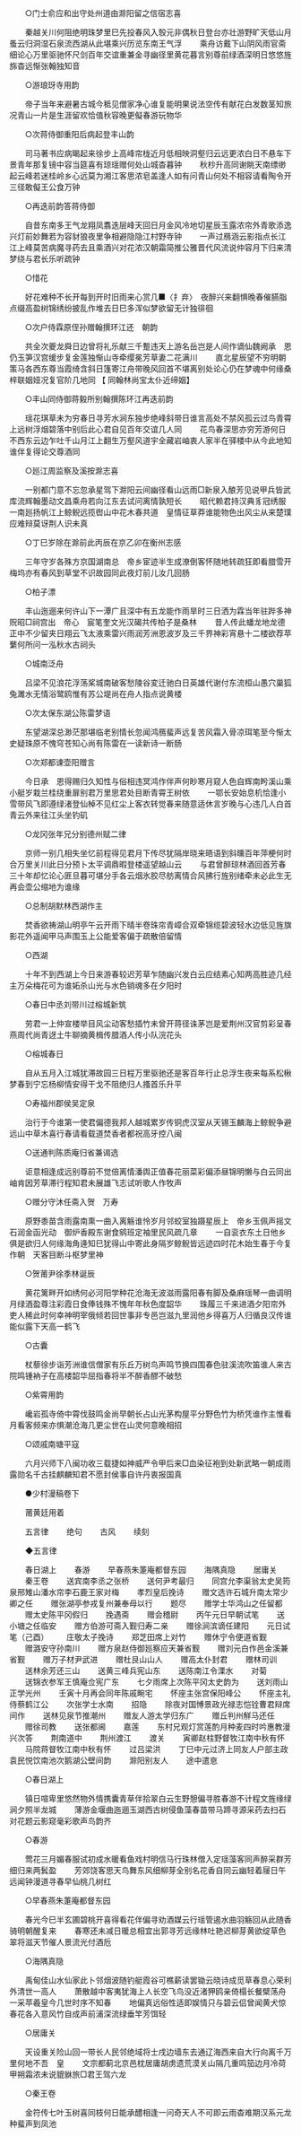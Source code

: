 <!-- { "loadSidebar": true } -->
　　○门士俞应和出守处州道由滁阳留之信宿志喜 

　　秦越关川何阻绝明珠梦里巳先投春风入彀元非偶秋日登台亦壮游野旷天低山月蚤云归洞湿石泉流西湖从此堪乘兴历览东南王气浮 
　　乘舟访戴下山阴风雨官斋细论心万里驱驰怀尺剑百年交谊重兼金寻幽径里黄花暮言别尊前绿酒深明日悠悠旌旆杳远惭张翰独知音 

　　○游琅玡寺用韵 

　　帝子当年来避暑古城今秪见僧家净心谁复能明果说法空传有献花白发数茎知旅况青山一片是生涯留欢恰值秋容晚更儗春游玩物华 

　　○次蒋侍御重阳后病起登丰山韵 

　　司马著书应病暍起来徐步上高峰帘栊近月低相映洞壑归云远更浓白日不悬车下景青年那复镜中容当筵喜有琼瑶赠何处山城杳暮钟 
　　秋杪升高同谢眺天南缥缈起云峰若迷桂岭乡心远莫为湘江客思浓皂盖逢人如有问青山何处不相容请看陶令开三径敢儗王公食万钟 

　　○再迭前韵答蒋侍御 

　　自昔东南多王气龙翔凤翥迭层峰天回日月金风冷地切星辰玉露浓帘外青歌添逸兴灯前妙舞若为容豺狼夜里争相避隐隐江村野寺钟 
　　一声过鴈涵云影指点长江江上峰莫苦病魔寻药去且乘酒兴对花浓汉朝霜简推公雅晋代风流说仲容月下归来清梦绕与君长乐听疏钟 

　　○惜花 

　　好花难种不长开每到开时旧雨来心赏几■〈扌弃〉　夜醉兴来翻惧晚春催臙脂点缀高盈树锦绣纷披乱作堆去日巳多浑似梦欲留无计独徘徊 

　　○次户侍霖原侄孙赠翰撰环江还　朝韵 

　　共全次夔龙舜日边曾将礼乐献三千蹔违天上游名岳岂是人间作谪仙魏阙承　恩仍玉笋汉宫缓步复金莲独惭山寺牵缨冕芳草妻二花满川 
　　直北星辰望不穷明朝策马各西东尊当霞绮含斜日篷寄江舟带晚风回首不堪离别处论心仍在梦魂中何缘桑梓联姻娅况复官阶几地同 【 同翰林尚宝太仆近缔姻】 

　　○丰山同侍御蒋毅所别翰撰陈环江再迭前韵 

　　瑶花琪草未为穷春日寻芳水涧东独步绝峰斜带日谁言高处不禁风孤云过鸟青霄上远树浮烟碧落中别后此心君自见百年交谊几人同 
　　花鸟春深思亦穷芳游何日不西东云边乍吐千山月江上翻生万壑风道宇全藏岩岫衷人家半在驿楼中从今此地知谁伴复得论交尊酒同 

　　○廵江周监察及溪按滁志喜 

　　一别都门意不忘忽承星驾下滁阳云间幽径看山远雨□新泉入酿芳见说甲兵皆武库流辉翰墨动文昌乘舟若向江东去试问离情孰短长 
　　昭代赖君持汉典豸冠绣服一南廵扬帆江上鲸鲵远揽辔山中花木春共道　皇情征草莽谁能物色出风尘从来楚璞应难辩莫讶荆人识未真 

　　○丁巳岁除在滁前此丙辰在京乙卯在衡州志感 

　　三年守岁各殊方京国湖南总　帝乡宦迹半生成潦倒客怀随地转疏狂即看腊雪开梅坞亦有春风到草堂不识故园同此夜灯前儿汝几回肠 

　　○柏子漂 

　　丰山迤逦来何许山下一潭广且深中有五龙能作雨旱时三日洒为霖当年驻跸多神贶昭□祠宫出　帝心　宸笔奎文光汉碣共传柏子是桑林 
　　昔人传此蟠龙地龙德正中不少留夹日翔云飞太液乘雷兴雨润芳洲恩波岁及三千界神彩宵悬十二楼欲荐苹蘩何所问一泓秋水古祠头 

　　○城南泛舟 

　　吕梁不见浪花浮荡桨城南破客愁陵谷変迁驰白日英雄代谢付东流桓山愚穴巢狐兔濉水无情浴鹭鸥惟有苏公堤尚在舟人指点说黄楼 

　　○次太保东湖公陈雷梦语 

　　东望湖深总渺茫那堪临老别情长忽闻鸿鴈蜚声远复苦风霜入骨凉珥笔至今惭太史疑珠原不愧穹苍知心尚有陈雷在一读新诗一断肠 

　　○次郑都谏壶阳赠言 

　　今日承　恩得赐归久知性与俗相违冥鸿作伴声何眇寒月窥人色自辉南盻溪山乘小艇岁栽兰桂绕重扉别君万里思君处目断青霄王树依 
　　一鄂长安始息机恰逢小雪带风飞即遵绿渚登仙棹不见红尘上客衣转觉春来随意适休言岁晚与心违几人白首青云外来往江头坐钓矶 

　　○龙冈张年兄分别德州赋二律 

　　京师一别几相失坐忆前程得见君月下传尽犹隔岸晓来晤语到斜曛百年萍梗何时合万里关川此日分预卜太平调鼎暇登楼遥望越山云 
　　与君曾醉琼林酒回首芳春三十年却忆论心匪旦暮可堪分手各云烟氷胶尽舫离情合风拂行旌别绪牵未必此生无再会壶公缩地为谁缘 

　　○总制胡默林西湖作主 

　　焚香欲祷湖山明亭午云开雨下晴半卷珠帘青嶂合双牵锦缆碧波轻水边低见旌旗影花外遥闻甲马声围玉上公能爱客偏于疏散倍留情 

　　○西湖 

　　十年不到西湖上今日来游春较迟芳草乍随幽兴发白云应结素心知两高胜迹几经主万朵梅花可为谁妬杀山光与水色销魂多在夕阳时 

　　○春日中丞刘带川过榕城新筑 

　　劳君一上仲宣楼举目风尘动客愁插竹未曾开蒋径诛茅岂是爱荆州汉官剪彩呈春燕周代尚青迓土牛聊摘黄楫传腊酒人传小队浣花头 

　　○榕城春日 

　　自从五月入江城犹滞故园三日程万里驱驰还是客百年行止总浮生夜来每系松楸梦春到宁忘杨柳情安得干戈不阻绝归人搔首乐升平 

　　○寿福州郡侯吴定泉 

　　治行于今谁第一使君偏德我邦人越城累岁传铜虎汉室从天锡玉麟海上鲸鲵争避远山中草木喜行春请看载道焚香者都祝高牙控八闽 

　　○送通判陈质庵归省兼谒选 

　　讵意相逢成远别尊前不觉倍离情潘舆正值春花丽菜彩偏添昼锦明懒与白云同出岫肯因芳草滞行程知君未展雄飞志试听歌人作牧声 

　　○赠分守沐任斋入贺　万寿 

　　原野黍苗含雨露南熏一曲入离觞谁怜岁月邻蛟室独蹑星辰上　帝乡玉佩声摇文石润金函光动　御炉香殿东谢食鹓班定袖里民风疏几章 
　　一自衮衣东土日他乡俱是欲归人何缘海角逄知巳犹得山中寄此身隔岁鲸鲵皆远迹四时花木始生春于今复作朝　天客目断斗枢梦里神 

　　○贺莆尹徐季林诞辰 

　　黄花篱畔开如绣何必河阳学种花沧海无波滋雨露阳春有脚及桑麻瑶琴一曲调明月绿酒盈尊注彩霞日食俸钱殊不愧年年秋色度韶华 
　　珠履三千来进酒夕阳帘外吏人稀此时何幸神明宰俄倾若回世事非专邑岂滋九里润他乡得喜万人归循良汉传谁能似露下天高一鹤飞 

　　○古囊 

　　杖藜徐步诣芳洲谁信僧家有乐丘万树鸟声鸣节换四围春色驻溪流吹笛谁人来古院鸣锺衲子在高楼韶华屈指春将半不醉香醪不破愁 

　　○紫霄用韵 

　　巉岩孤寺倚中霄伐鼓鸣金尚早朝长占山光茅构屋平分野色竹为桥凭谁作主惟看月看客频来亦惧潮沧海几更尘世在山灵何意晚相招 

　　○颂戚南塘平寇 

　　六月兴师下八闽功收三载捷如神威严令甲后来□血染征袍到处新武略一朝成雨露勋名千古挂麒麟知君不愿封侯事自许丹衷报国真 

　　●少村漫稿卷下 

　　莆黄廷用着 

　　五言律 
　　绝句 
　　古风 
　　续刻 

　　◆五言律 

　　春日湖上 
　　春游 
　　早春燕朱萐庵都督东园 
　　海隅真隐 
　　居庸关 
　　秦王卷 
　　送宾南李丞之张桥 
　　送何尹考最归 
　　同宫允李渠翁太史吴筠泉邢雉山潘水帘李石鹿王家对梅 
　　孝烈皇后挽诗 
　　赠文选许石城升南太常少卿之任 
　　赠张湖亭参戎复州兼奉母以行 
　　题尽 
　　赠学士华鸿山之任留都 
　　赠太史陈平冈假归 
　　挽遇斋 
　　赠会稽尉 
　　丙午元日早朝试笔 
　　送小塘之任临安 
　　赠方伯游可斋入觐归寿二亲 
　　赠徐涧滨谪任建阳 
　　元日试笔（己酉） 
　　庄敬太子挽诗 
　　郑芝田席上对竹 
　　赠休宁令便道省觐 
　　赠潞安守孙南川 
　　赠方泉赵侍御廵察应天兼省觐 
　　赠刘元白作邑金溪兼省觐 
　　赠万子材尹武进 
　　赠杜艮山山人 
　　赠高太仆封君 
　　赠林司训 
　　送林余芳还三山 
　　送黄三峰兵宪山东 
　　送陈南江令溧水 
　　对菊 
　　送锦衣参军王慎庵佥宪广东 
　　七夕雨席上次陈平冈太史韵为 
　　送刘雨山正学光州 
　　壬寅十月再会同年陈戚畹宅 
　　怀座主张宫保阳峰公 
　　怀座主礼侍蔡鹤江公 
　　次张学士水南 
　　招隐 
　　除夜对国愽景政光禄志恺铨曹君辩席间作 
　　送林见泉节推潮州 
　　赠友人游太学归东广 
　　赠丘判州觧马还任 
　　赠徐司教 
　　送张都阃 
　　嘉莲 
　　东村兄观灯赏莲酌月种麦四时吟惠教漫兴次答 
　　荆南道中 
　　荆州渡江 
　　渡关 
　　寅卿赵柱野督牧江南中秋有怀 
　　马院蒋督牧江南中秋有怀 
　　过吕梁洪 
　　丁巳中元过济上同友人户部主政袁民悦饮南池次鹅湖公壁间韵 
　　滁阳别友人 
　　途中遣恴 

　　○春日湖上 

　　镇日喧卑里悠然物外情携囊青草伴拾翠白云生野憩偏寻胜春游不计程文旌缘绿涧夕照半龙城 
　　薄游金堰曲迤逦玉湖西古树侵鱼藻春苗带马蹄寻源采药去扫石对花题云影窥毫彩歌声鸟韵齐 

　　○春游 

　　莺花三月媚春服试初成水暖看鱼戏村明信马行珠林僧入定瑶藻客同声醉采群芳细归来两鬂盈 
　　芳郊饶客思天鸟舞东风细柳芽全别名花香自同云幽轻着屦日午远闻钟漫道寻春早仙桃几树红 

　　○早春燕朱萐庵都督东园 

　　春光今巳半玄圃碧桃开喜得看花伴偏寻劝酒媒云行瑶管遏水曲羽觞回从此随香骑明朝醒复来 
　　春寒还未减日暖总相宜出郭寻芳远缘林吐艳迟柳芽黄欲绽草色翠将滋天节催人景流光付酒卮 

　　○海隅真隐 

　　禹甸佳山水仙家此卜邻烟波随钓艇霞谷可樵薪读罢锄云晓诗成觅草春息心荣利外清世一高人 
　　萧散越中客夷犹海上人长空飞鸟没近渚狎鸥亲倚榻长餐檗荡舟一采苹羲皇今几世时序不知春 
　　地偏真远俗性适即娱情只与碧云侣曾闻黄犬惊春花各入意风竹自成声前浦深流绿垂竿芳饵轻 

　　○居庸关 

　　天设重关险山回一带长人民邻绝域将士戌边墙东去通辽海西来自大行向离千万里何地不吾　皇 
　　文宗都蓟北京邑枕居庸胡虏遗荒漠关山隔几重鸣笳边月冷荷甲朔霜浓未说貔貅旅□君王驾六龙 

　　○秦王卷 

　　金符传七叶玉树喜同枝何日能承醴相逢一问奇天人不可即云雨杳难期汉系元龙种蜚声到凤池 
